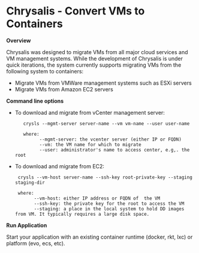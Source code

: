 # Chrysalis - Convert VMs to Containers

**Overview**

Chrysalis was designed to migrate VMs from all major cloud services and VM management systems. While the development of Chrysalis is under quick iterations, the system currently supports migrating VMs from the following system to containers:

- Migrate VMs from VMWare management systems such as ESXi servers
- Migrate VMs from Amazon EC2 servers

**Command line options**

-  To download and migrate from vCenter management server:

          crysls --mgmt-server server-name --vm vm-name --user user-name

          where:
                --mgmt-server: the vcenter server (either IP or FQDN)
                --vm: the VM name for which to migrate
                --user: administrator's name to access center, e.g,. the root

-    To download and migrate from EC2:

          crysls --vm-host server-name --ssh-key root-private-key --staging staging-dir

          where:
                --vm-host: either IP address or FQDN of  the VM
                --ssh-key: the private key for the root to access the VM
                --staging: a place in the local system to hold DD images from VM. It typically requires a large disk space.
                

**Run Application**


Start your application with an existing container runtime (docker, rkt, lxc) or platform (evo, ecs, etc).


